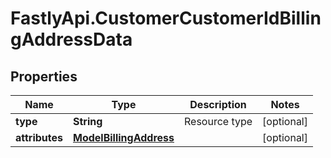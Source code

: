 # FastlyApi.CustomerCustomerIdBillingAddressData

## Properties

Name | Type | Description | Notes
------------ | ------------- | ------------- | -------------
**type** | **String** | Resource type | [optional] 
**attributes** | [**ModelBillingAddress**](ModelBillingAddress.md) |  | [optional] 


